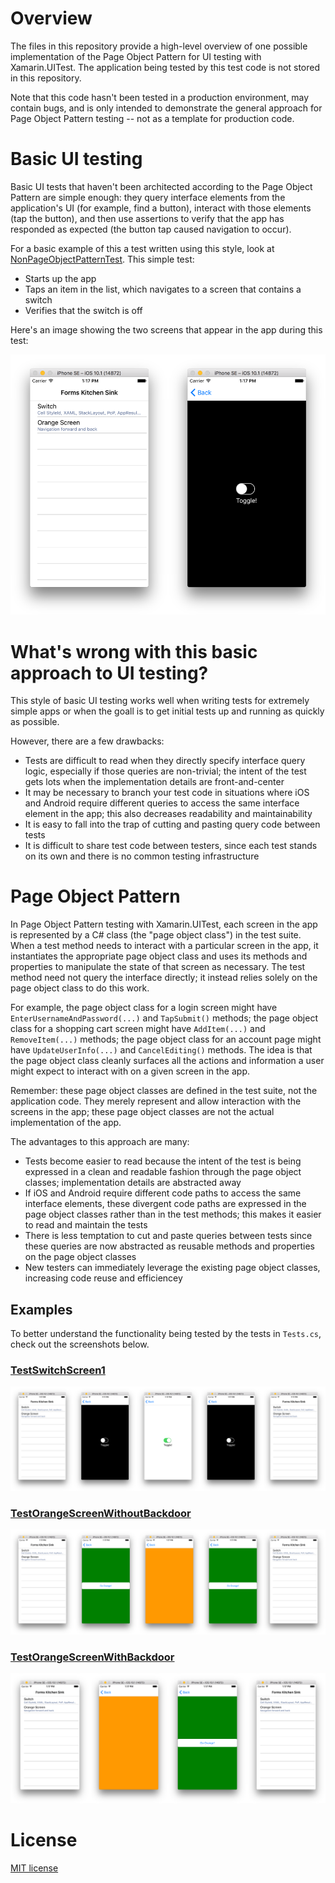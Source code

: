 # Overview

The files in this repository provide a high-level overview of one possible implementation of the Page Object Pattern for UI testing with Xamarin.UITest.  The application being tested by this test code is not stored in this repository. 

Note that this code hasn't been tested in a production environment, may contain bugs, and is only intended to demonstrate the general approach for Page Object Pattern testing -- not as a template for production code.

# Basic UI testing

Basic UI tests that haven't been architected according to the Page Object Pattern are simple enough: they query interface elements from the application's UI (for example, find a button), interact with those elements (tap the button), and then use assertions to verify that the app has responded as expected (the button tap caused navigation to occur).

For a basic example of this a test written using this style, look at [NonPageObjectPatternTest](Tests.cs#L54). This simple test:

- Starts up the app
- Taps an item in the list, which navigates to a screen that contains a switch
- Verifies that the switch is off

Here's an image showing the two screens that appear in the app during this test:

![NonPageObjectPatternTest](images/1-NonPageObjectPatternTest.png)

# What's wrong with this basic approach to UI testing?

This style of basic UI testing works well when writing tests for extremely simple apps or when the goall is to get initial tests up and running as quickly as possible.

However, there are a few drawbacks:

- Tests are difficult to read when they directly specify interface query logic, especially if those queries are non-trivial; the intent of the test gets lots when the implementation details are front-and-center
- It may be necessary to branch your test code in situations where iOS and Android require different queries to access the same interface element in the app; this also decreases readability and maintainability
- It is easy to fall into the trap of cutting and pasting query code between tests
- It is difficult to share test code between testers, since each test stands on its own and there is no common testing infrastructure

# Page Object Pattern

In Page Object Pattern testing with Xamarin.UITest, each screen in the app is represented by a C# class (the "page object class") in the test suite. When a test method needs to interact with a particular screen in the app, it instantiates the appropriate page object class and uses its methods and properties to manipulate the state of that screen as necessary. The test method need not query the interface directly; it instead relies solely on the page object class to do this work.

For example, the page object class for a login screen might have `EnterUsernameAndPassword(...)` and `TapSubmit()` methods; the page object class for a shopping cart screen might have `AddItem(...)` and `RemoveItem(...)` methods; the page object class for an account page might have `UpdateUserInfo(...)` and `CancelEditing()` methods. The idea is that the page object class cleanly surfaces all the actions and information a user might expect to interact with on a given screen in the app.

Remember: these page object classes are defined in the test suite, not the application code. They merely represent and allow interaction with the screens in the app; these page object classes are not the actual implementation of the app.

The advantages to this approach are many:

- Tests become easier to read because the intent of the test is being expressed in a clean and readable fashion through the page object classes; implementation details are abstracted away
- If iOS and Android require different code paths to access the same interface elements, these divergent code paths are expressed in the page object classes rather than in the test methods; this makes it easier to read and maintain the tests
- There is less temptation to cut and paste queries between tests since these queries are now abstracted as reusable methods and properties on the page object classes
- New testers can immediately leverage the existing page object classes, increasing code reuse and efficiencey

## Examples

To better understand the functionality being tested by the tests in `Tests.cs`, check out the screenshots below.

### [TestSwitchScreen1](Tests.cs#L72)

![TestSwitchScreen1](images/2-TestSwitchScreen1.png)

### [TestOrangeScreenWithoutBackdoor](Tests.cs#L104)

![TestOrangeScreenWithoutBackdoor](images/3-TestOrangeScreenWithoutBackdoor.png)

### [TestOrangeScreenWithBackdoor](Tests.cs#L132)

![TestOrangeScreenWithBackdoor](images/4-TestOrangeScreenWithBackdoor.png)

# License

[MIT license](LICENSE.md)
